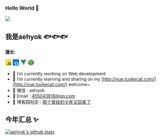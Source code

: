 ### Hello World 👋

![](https://visitor-badge.glitch.me/badge?page_id=sudongyuer.sudongyuer)

<!--
**sudongyuer/sudongyuer** is a ✨ _special_ ✨ repository because its `README.md` (this file) appears on your GitHub profile.

Here are some ideas to get you started:

- 🔭 I’m currently working on ...
- 🌱 I’m currently learning ...
- 👯 I’m looking to collaborate on ...
- 🤔 I’m looking for help with ...
- 💬 Ask me about ...
- 📫 How to reach me: ...
- 😄 Pronouns: ...
- ⚡ Fun fact: ...
-->

## 我是aehyok 🐟🐟🐟

**擅长:**  

<code><img height="20" src="https://raw.githubusercontent.com/github/explore/80688e429a7d4ef2fca1e82350fe8e3517d3494d/topics/javascript/javascript.png"></code>
<code><img height="20" src="https://raw.githubusercontent.com/github/explore/80688e429a7d4ef2fca1e82350fe8e3517d3494d/topics/typescript/typescript.png"></code>
<code><img height="20" src="https://raw.githubusercontent.com/github/explore/80688e429a7d4ef2fca1e82350fe8e3517d3494d/topics/vue/vue.png"></code>
<code><img height="20" src="https://raw.githubusercontent.com/github/explore/80688e429a7d4ef2fca1e82350fe8e3517d3494d/topics/nodejs/nodejs.png"></code>

- 🔭 I’m currently working on Web development
- 🌱 I’m currently learning and sharing on my [http://vue.tuokecat.com/](http://vue.tuokecat.com/) welcome~ 
- 💬 微信 : aehyok
- 📧 Email : 455043818@qq.com
- 📁 博客园社区 : [那个曾经的少年又回来了](https://cnblogs.com/aehyok)


## 今年汇总 ✨
[![aehyok's github stats](https://github-readme-stats.vercel.app/api?username=aehyok)](https://github.com/anuraghazra/github-readme-stats)
